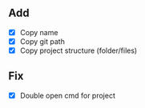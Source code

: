 ## Add
- [x] Copy name
- [x] Copy git path
- [x] Copy project structure (folder/files)

## Fix
- [x] Double open cmd for project
